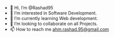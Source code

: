 - 👋 Hi, I’m @Rashad95
- 👀 I’m interested in Software Development.
- 🌱 I’m currently learning Web development. 
- 💞️ I’m looking to collaborate on all Projects.
- 📫 How to reach me ahm.rashad.95@gmail.com

<!---
Rashad95/Rashad95 is a ✨ special ✨ repository because its `README.md` (this file) appears on your GitHub profile.
You can click the Preview link to take a look at your changes.
--->
